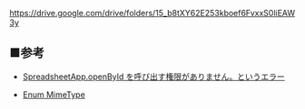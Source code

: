 https://drive.google.com/drive/folders/15_b8tXY62E253kboef6FvxxS0liEAW3y

## ■参考
- [SpreadsheetApp.openById を呼び出す権限がありません。というエラー](https://unity-yuji.xyz/spreadsheetapp-openbyid-create-not-permission-auth/)

- [Enum MimeType](https://developers.google.com/apps-script/reference/base/mime-type)
